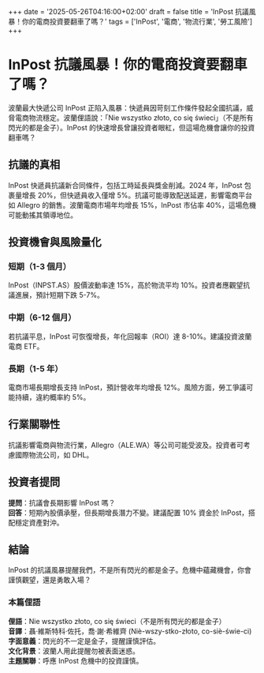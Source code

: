 +++
date = '2025-05-26T04:16:00+02:00'
draft = false
title = 'InPost 抗議風暴！你的電商投資要翻車了嗎？'
tags = ['InPost', '電商', '物流行業', '勞工風險']
+++

# InPost 抗議風暴！你的電商投資要翻車了嗎？

波蘭最大快遞公司 InPost 正陷入風暴：快遞員因苛刻工作條件發起全國抗議，威脅電商物流穩定。波蘭俚語說：「Nie wszystko złoto, co się świeci」（不是所有閃光的都是金子）。InPost 的快速增長曾讓投資者眼紅，但這場危機會讓你的投資翻車嗎？

## 抗議的真相

InPost 快遞員抗議新合同條件，包括工時延長與獎金削減。2024 年，InPost 包裹量增長 20%，但快遞員收入僅增 5%。抗議可能導致配送延遲，影響電商平台如 Allegro 的銷售。波蘭電商市場年均增長 15%，InPost 市佔率 40%，這場危機可能動搖其領導地位。

## 投資機會與風險量化

### 短期（1-3 個月）
InPost（INPST.AS）股價波動率達 15%，高於物流平均 10%。投資者應觀望抗議進展，預計短期下跌 5-7%。

### 中期（6-12 個月）
若抗議平息，InPost 可恢復增長，年化回報率（ROI）達 8-10%。建議投資波蘭電商 ETF。

### 長期（1-5 年）
電商市場長期增長支持 InPost，預計營收年均增長 12%。風險方面，勞工爭議可能持續，違約概率約 5%。

## 行業關聯性

抗議影響電商與物流行業，Allegro（ALE.WA）等公司可能受波及。投資者可考慮國際物流公司，如 DHL。

## 投資者提問

**提問**：抗議會長期影響 InPost 嗎？  
**回答**：短期內股價承壓，但長期增長潛力不變。建議配置 10% 資金於 InPost，搭配穩定資產對沖。

## 結論

InPost 的抗議風暴提醒我們，不是所有閃光的都是金子。危機中蘊藏機會，你會謹慎觀望，還是勇敢入場？

### 本篇俚語

**俚語**：Nie wszystko złoto, co się świeci（不是所有閃光的都是金子）  
**音譯**：聶·維斯特科·佐托，喬·謝·希維齊 (Niè-wszy-stko-złoto, co-siè-świe-ci)  
**字面意義**：閃光的不一定是金子，提醒謹慎評估。  
**文化背景**：波蘭人用此提醒勿被表面迷惑。  
**主題關聯**：呼應 InPost 危機中的投資謹慎。